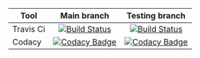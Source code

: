 | Tool  | Main branch | Testing branch |
|----------|:-----------:|:------------------:|
| Travis Ci    | [![Build Status](https://travis-ci.org/MickMelon/FalloutRPG.svg?branch=master)](https://travis-ci.org/MickMelon/FalloutRPG) | [![Build Status](https://travis-ci.org/MickMelon/FalloutRPG.svg?branch=master)](https://travis-ci.org/MickMelon/FalloutRPG) |
| Codacy  | [![Codacy Badge](https://api.codacy.com/project/badge/Grade/9dc94344b3274385be9d04a02e51f4de)](https://www.codacy.com/app/MickMelon/FalloutRPG?utm_source=github.com&amp;utm_medium=referral&amp;utm_content=MickMelon/FalloutRPG&amp;utm_campaign=Badge_Grade) | [![Codacy Badge](https://api.codacy.com/project/badge/Grade/2c9857e59bae4a03be0aef3f3ba64ace)](https://app.codacy.com/app/MickMelon/FalloutRPG?utm_source=github.com&utm_medium=referral&utm_content=MickMelon/FalloutRPG&utm_campaign=Badge_Grade_Dashboard) |
